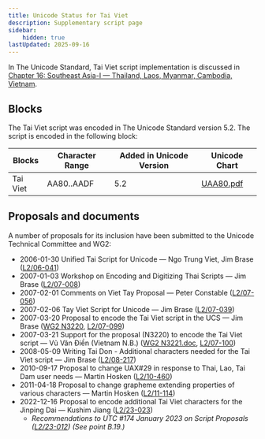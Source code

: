 ```yaml
---
title: Unicode Status for Tai Viet
description: Supplementary script page
sidebar:
    hidden: true
lastUpdated: 2025-09-16
---
```


In The Unicode Standard, Tai Viet script implementation is discussed in [Chapter 16: Southeast Asia-I — Thailand, Laos, Myanmar, Cambodia, Vietnam](https://www.unicode.org/versions/latest/core-spec/chapter-16/#G59747).

## Blocks

The Tai Viet script was encoded in The Unicode Standard version 5.2. The script is encoded in the following block:

| Blocks | Character Range | Added in Unicode Version | Unicode Chart |
| ------ | --------------- | ------------------------ | ------------- |
| Tai Viet | AA80..AADF | 5.2 | [UAA80.pdf](http://www.unicode.org/charts/PDF/UAA80.pdf) |

## Proposals and documents

A number of proposals for its inclusion have been submitted to the Unicode Technical Committee and WG2:
- 2006-01-30 Unified Tai Script for Unicode — Ngo Trung Viet, Jim Brase ([L2/06-041](http://www.unicode.org/cgi-bin/GetMatchingDocs.pl?L2/06-041))
- 2007-01-03 Workshop on Encoding and Digitizing Thai Scripts — Jim Brase ([L2/07-008](http://www.unicode.org/cgi-bin/GetMatchingDocs.pl?L2/07-008))
- 2007-02-01 Comments on Viet Tay Proposal — Peter Constable ([L2/07-056](http://www.unicode.org/cgi-bin/GetMatchingDocs.pl?L2/07-056))
- 2007-02-06 Tay Viet Script for Unicode — Jim Brase ([L2/07-039](http://www.unicode.org/cgi-bin/GetMatchingDocs.pl?L2/07-039))
- 2007-03-20 Proposal to encode the Tai Viet script in the UCS — Jim Brase ([WG2 N3220](https://www.unicode.org/wg2/docs/n3220.pdf), [L2/07-099](http://www.unicode.org/cgi-bin/GetMatchingDocs.pl?L2/07-099))
- 2007-03-21 Support for the proposal (N3220) to encode the Tai Viet script — Vũ Văn Điền (Vietnam N.B.) ([WG2 N3221.doc](https://www.unicode.org/wg2/docs/n3221.doc), [L2/07-100](http://www.unicode.org/cgi-bin/GetMatchingDocs.pl?L2/07-100))
- 2008-05-09 Writing Tai Don - Additional characters needed for the Tai Viet script — Jim Brase ([L2/08-217](http://www.unicode.org/cgi-bin/GetMatchingDocs.pl?L2/08-217))
- 2010-09-17 Proposal to change UAX#29 in response to Thai, Lao, Tai Dam user needs — Martin Hosken ([L2/10-460](http://www.unicode.org/cgi-bin/GetMatchingDocs.pl?L2/10-460))
- 2011-04-18 Proposal to change grapheme extending properties of various characters — Martin Hosken ([L2/11-114](http://www.unicode.org/cgi-bin/GetMatchingDocs.pl?L2/11-114))
- 2022-12-16 Proposal to encode additional Tai Viet characters for the Jinping Dai — Kushim Jiang ([L2/23-023](http://www.unicode.org/cgi-bin/GetMatchingDocs.pl?L2/23-023))
  - _Recommendations to UTC #174 January 2023 on Script Proposals ([L2/23-012](https://www.unicode.org/cgi-bin/GetMatchingDocs.pl?L2/23-012)) (See point B.19.)_
